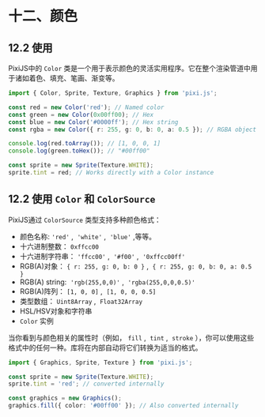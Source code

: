 
# 十二、颜色

## 12.2 使用

PixiJS中的 `Color` 类是一个用于表示颜色的灵活实用程序。它在整个渲染管道中用于诸如着色、填充、笔画、渐变等。

```ts
import { Color, Sprite, Texture, Graphics } from 'pixi.js';

const red = new Color('red'); // Named color
const green = new Color(0x00ff00); // Hex
const blue = new Color('#0000ff'); // Hex string
const rgba = new Color({ r: 255, g: 0, b: 0, a: 0.5 }); // RGBA object

console.log(red.toArray()); // [1, 0, 0, 1]
console.log(green.toHex()); // "#00ff00"

const sprite = new Sprite(Texture.WHITE);
sprite.tint = red; // Works directly with a Color instance
```

## 12.2 使用 `Color` 和 `ColorSource` 

PixiJS通过 `ColorSource` 类型支持多种颜色格式：

*   颜色名称: `'red'` ,  `'white'` ,  `'blue'` ,等等。
*   十六进制整数： `0xffcc00`
*   十六进制字符串： `'ffcc00'` ,  `'#f00'` ,  `'0xffcc00ff'`
*   RGB(A)对象： `{ r: 255, g: 0, b: 0 }` ,  `{ r: 255, g: 0, b: 0, a: 0.5 }`
*   RGB(A) string:  `'rgb(255,0,0)'` ,  `'rgba(255,0,0,0.5)'`
*   RGB(A)阵列： `[1, 0, 0]` ,  `[1, 0, 0, 0.5]`
*   类型数组： `Uint8Array` ,  `Float32Array`
*   HSL/HSV对象和字符串
*   `Color` 实例

当你看到与颜色相关的属性时（例如， `fill` ,  `tint` ,  `stroke` ），你可以使用这些格式中的任何一种。库将在内部自动将它们转换为适当的格式。

```ts
import { Graphics, Sprite, Texture } from 'pixi.js';

const sprite = new Sprite(Texture.WHITE);
sprite.tint = 'red'; // converted internally

const graphics = new Graphics();
graphics.fill({ color: '#00ff00' }); // Also converted internally
```
